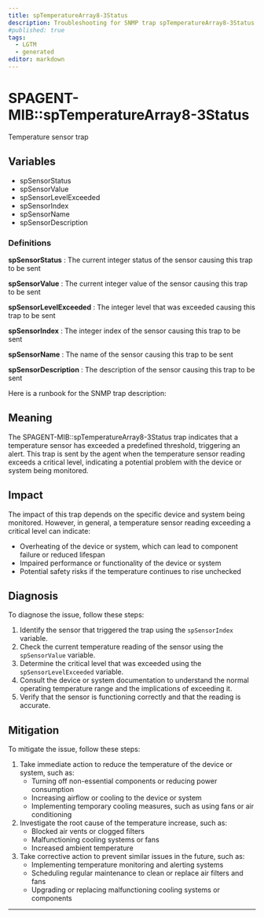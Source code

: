 ```yaml
---
title: spTemperatureArray8-3Status
description: Troubleshooting for SNMP trap spTemperatureArray8-3Status
#published: true
tags:
  - LGTM
  - generated
editor: markdown
---
```


# SPAGENT-MIB::spTemperatureArray8-3Status 

Temperature sensor trap 


## Variables


  - spSensorStatus
  - spSensorValue
  - spSensorLevelExceeded
  - spSensorIndex
  - spSensorName
  - spSensorDescription 

### Definitions 


**spSensorStatus** 
: The current integer status of the sensor causing this trap to be sent 

**spSensorValue** 
: The current integer value of the sensor causing this trap to be sent 

**spSensorLevelExceeded** 
: The integer level that was exceeded causing this trap to be sent 

**spSensorIndex** 
: The integer index of the sensor causing this trap to be sent 

**spSensorName** 
: The name of the sensor causing this trap to be sent 

**spSensorDescription** 
: The description of the sensor causing this trap to be sent 


Here is a runbook for the SNMP trap description:

## Meaning

The SPAGENT-MIB::spTemperatureArray8-3Status trap indicates that a temperature sensor has exceeded a predefined threshold, triggering an alert. This trap is sent by the agent when the temperature sensor reading exceeds a critical level, indicating a potential problem with the device or system being monitored.

## Impact

The impact of this trap depends on the specific device and system being monitored. However, in general, a temperature sensor reading exceeding a critical level can indicate:

* Overheating of the device or system, which can lead to component failure or reduced lifespan
* Impaired performance or functionality of the device or system
* Potential safety risks if the temperature continues to rise unchecked

## Diagnosis

To diagnose the issue, follow these steps:

1. Identify the sensor that triggered the trap using the `spSensorIndex` variable.
2. Check the current temperature reading of the sensor using the `spSensorValue` variable.
3. Determine the critical level that was exceeded using the `spSensorLevelExceeded` variable.
4. Consult the device or system documentation to understand the normal operating temperature range and the implications of exceeding it.
5. Verify that the sensor is functioning correctly and that the reading is accurate.

## Mitigation

To mitigate the issue, follow these steps:

1. Take immediate action to reduce the temperature of the device or system, such as:
	* Turning off non-essential components or reducing power consumption
	* Increasing airflow or cooling to the device or system
	* Implementing temporary cooling measures, such as using fans or air conditioning
2. Investigate the root cause of the temperature increase, such as:
	* Blocked air vents or clogged filters
	* Malfunctioning cooling systems or fans
	* Increased ambient temperature
3. Take corrective action to prevent similar issues in the future, such as:
	* Implementing temperature monitoring and alerting systems
	* Scheduling regular maintenance to clean or replace air filters and fans
	* Upgrading or replacing malfunctioning cooling systems or components
---




